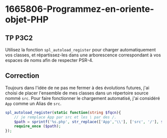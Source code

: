 # 1665806-Programmez-en-oriente-objet-PHP

## TP P3C2

Utilisez la fonction `spl_autoload_register` pour charger automatiquement vos classes, et répartissez-les dans une arborescence correspondant à vos espaces de noms afin de respecter PSR-4.

## Correction

Toujours dans l'idée de ne pas me fermer à des évolutions futures, j'ai choisi de placer l'ensemble de mes classes dans un répertoire source nommé `src`. Pour faire fonctionner le chargement automatisé, j'ai considéré `App` comme un Alias de `src`.

```php
spl_autoload_register(static function(string $fqcn){
    // je remplace App par src et les \ par des /.
    $path = sprintf('%s.php', str_replace(['App','\\'], ['src', '/'], $fqcn));
    require_once ($path);
});
```
